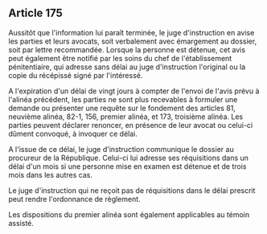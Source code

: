 Article 175
----
Aussitôt que l'information lui paraît terminée, le juge d'instruction en avise
les parties et leurs avocats, soit verbalement avec émargement au dossier, soit
par lettre recommandée. Lorsque la personne est détenue, cet avis peut également
être notifié par les soins du chef de l'établissement pénitentiaire, qui adresse
sans délai au juge d'instruction l'original ou la copie du récépissé signé par
l'intéressé.

A l'expiration d'un délai de vingt jours à compter de l'envoi de l'avis prévu à
l'alinéa précédent, les parties ne sont plus recevables à formuler une demande
ou présenter une requête sur le fondement des articles 81, neuvième alinéa,
82-1, 156, premier alinéa, et 173, troisième alinéa. Les parties peuvent
déclarer renoncer, en présence de leur avocat ou celui-ci dûment convoqué, à
invoquer ce délai.

A l'issue de ce délai, le juge d'instruction communique le dossier au procureur
de la République. Celui-ci lui adresse ses réquisitions dans un délai d'un mois
si une personne mise en examen est détenue et de trois mois dans les autres cas.

Le juge d'instruction qui ne reçoit pas de réquisitions dans le délai prescrit
peut rendre l'ordonnance de règlement.

Les dispositions du premier alinéa sont également applicables au témoin assisté.
